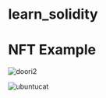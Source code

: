 # learn_solidity


# NFT Example 
![doori2](https://user-images.githubusercontent.com/7809925/218690439-61ecfaf6-6951-4f09-9942-7f9889b20b88.jpg)


![ubuntucat](https://user-images.githubusercontent.com/7809925/219283090-9dd38683-50d1-4466-bb43-4a57aae1ad16.jpeg)
